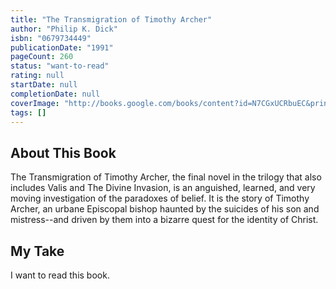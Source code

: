 ```yaml
---
title: "The Transmigration of Timothy Archer"
author: "Philip K. Dick"
isbn: "0679734449"
publicationDate: "1991"
pageCount: 260
status: "want-to-read"
rating: null
startDate: null
completionDate: null
coverImage: "http://books.google.com/books/content?id=N7CGxUCRbuEC&printsec=frontcover&img=1&zoom=1&source=gbs_api"
tags: []
---
```


## About This Book

The Transmigration of Timothy Archer, the final novel in the trilogy that also includes Valis and The Divine Invasion, is an anguished, learned, and very moving investigation of the paradoxes of belief. It is the story of Timothy Archer, an urbane Episcopal bishop haunted by the suicides of his son and mistress--and driven by them into a bizarre quest for the identity of Christ.

## My Take

I want to read this book.
